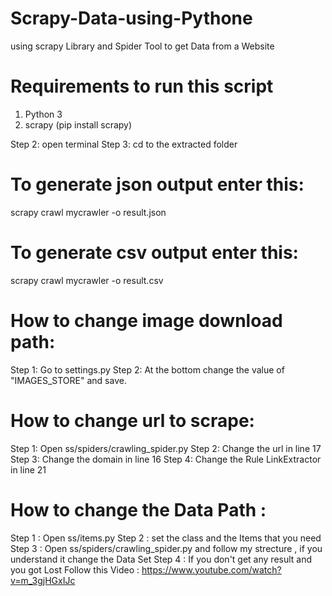 # Scrapy-Data-using-Pythone
using scrapy Library and Spider Tool to get Data from a Website 

# Requirements to run this script
1. Python 3
2. scrapy (pip install scrapy)

Step 2: open terminal
Step 3: cd to the extracted folder

# To generate json output enter this:

scrapy crawl mycrawler -o result.json

# To generate csv output enter this:

scrapy crawl mycrawler -o result.csv


# How to change image download path:

Step 1: Go to settings.py
Step 2: At the bottom change the value of "IMAGES_STORE" and save.


# How to change url to scrape:
Step 1: Open ss/spiders/crawling_spider.py
Step 2: Change the url in line 17
Step 3: Change the domain in line 16 
Step 4: Change the Rule LinkExtractor in line 21

# How to change the Data Path :
Step 1 : Open ss/items.py
Step 2 : set the class and the Items that you need 
Step 3 : Open ss/spiders/crawling_spider.py and follow my strecture , if you understand it change the Data Set
Step 4 : If you don't get any result and you got Lost Follow this Video :
https://www.youtube.com/watch?v=m_3gjHGxIJc
